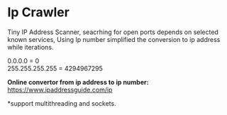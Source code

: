 # Ip Crawler

Tiny IP Address Scanner, seacrhing for open ports depends on selected known services,
Using Ip number simplified the conversion to ip address while iterations.

0.0.0.0 = 0<br />
255.255.255.255 = 4294967295

**Online convertor from ip address to ip number:**
https://www.ipaddressguide.com/ip

*support multithreading and sockets.
